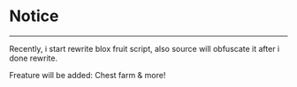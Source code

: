 # Notice
------------
Recently, i start rewrite blox fruit script, also source will obfuscate it after i done rewrite.

Freature will be added:
Chest farm & more!

